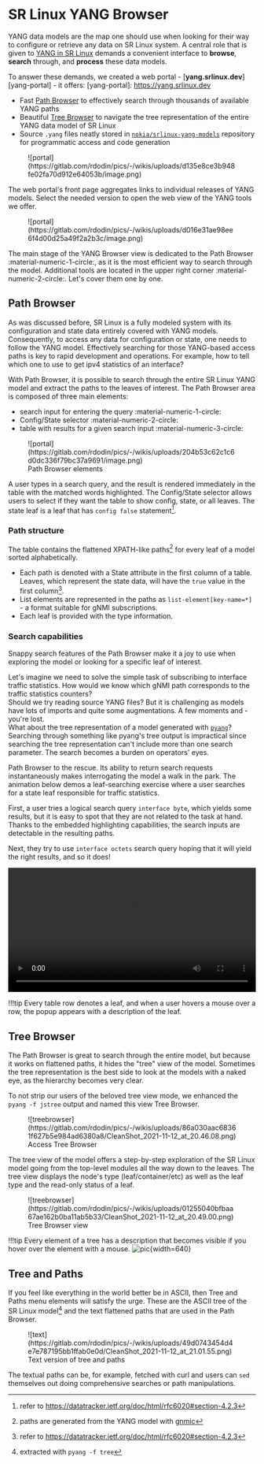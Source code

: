 # SR Linux YANG Browser
YANG data models are the map one should use when looking for their way to configure or retrieve any data on SR Linux system. A central role that is given to [YANG in SR Linux](yang.md) demands a convenient interface to **browse**, **search** through, and **process** these data models.

To answer these demands, we created a web portal - [**yang.srlinux.dev**][yang-portal] - it offers:
[yang-portal]: https://yang.srlinux.dev

* Fast [Path Browser](#path-browser) to effectively search through thousands of available YANG paths
* Beautiful [Tree Browser](#tree-browser) to navigate the tree representation of the entire YANG data model of SR Linux
* Source `.yang` files neatly stored in [`nokia/srlinux-yang-models`][yang-models-gh] repository for programmatic access and code generation

<figure markdown>
  ![portal](https://gitlab.com/rdodin/pics/-/wikis/uploads/d135e8ce3b948fe02fa70d912e64053b/image.png)
</figure>

The web portal's front page aggregates links to individual releases of YANG models. Select the needed version to open the web view of the YANG tools we offer.

<figure markdown>
  ![portal](https://gitlab.com/rdodin/pics/-/wikis/uploads/d016e31ae98ee6f4d00d25a49f2a2b3c/image.png)
</figure>

The main stage of the YANG Browser view is dedicated to the Path Browser :material-numeric-1-circle:, as it is the most efficient way to search through the model. Additional tools are located in the upper right corner :material-numeric-2-circle:. Let's cover them one by one.

## Path Browser
As was discussed before, SR Linux is a fully modeled system with its configuration and state data entirely covered with YANG models. Consequently, to access any data for configuration or state, one needs to follow the YANG model. Effectively searching for those YANG-based access paths is key to rapid development and operations. For example, how to tell which one to use to get ipv4 statistics of an interface?

With Path Browser, it is possible to search through the entire SR Linux YANG model and extract the paths to the leaves of interest. The Path Browser area is composed of three main elements:

* search input for entering the query :material-numeric-1-circle:
* Config/State selector :material-numeric-2-circle:
* table with results for a given search input :material-numeric-3-circle:

<figure markdown>
  ![portal](https://gitlab.com/rdodin/pics/-/wikis/uploads/204b53c62c1c6d0dc336f79bc37a9691/image.png)
  <figcaption>Path Browser elements</figcaption>
</figure>

A user types in a search query, and the result is rendered immediately in the table with the matched words highlighted. The Config/State selector allows users to select if they want the table to show config, state, or all leaves. The state leaf is a leaf that has `config false` statement[^2].

### Path structure
The table contains the flattened XPATH-like paths[^3] for every leaf of a model sorted alphabetically.

* Each path is denoted with a State attribute in the first column of a table. Leaves, which represent the state data, will have the `true` value in the first column[^2].
* List elements are represented in the paths as `list-element[key-name=*]` - a format suitable for gNMI subscriptions.
* Each leaf is provided with the type information.

### Search capabilities
Snappy search features of the Path Browser make it a joy to use when exploring the model or looking for a specific leaf of interest.

Let's imagine we need to solve the simple task of subscribing to interface traffic statistics. How would we know which gNMI path corresponds to the traffic statistics counters?  
Should we try reading source YANG files? But it is challenging as models have lots of imports and quite some augmentations. A few moments and - you're lost.  
What about the tree representation of a model generated with [`pyang`][pyang_gh]? Searching through something like pyang's tree output is impractical since searching the tree representation can't include more than one search parameter. The search becomes a burden on operators' eyes.

Path Browser to the rescue. Its ability to return search requests instantaneously makes interrogating the model a walk in the park. The animation below demos a leaf-searching exercise where a user searches for a state leaf responsible for traffic statistics.  

First, a user tries a logical search query `interface byte`, which yields some results, but it is easy to spot that they are not related to the task at hand. Thanks to the embedded highlighting capabilities, the search inputs are detectable in the resulting paths.

Next, they try to use `interface octets` search query hoping that it will yield the right results, and so it does!


<video src="https://gitlab.com/rdodin/pics/-/wikis/uploads/dca721dfcf4816bb326b6b2ca7c3575a/2021-11-14_22-02-24.mp4" controls="true" width="100%"></video>

!!!tip
    Every table row denotes a leaf, and when a user hovers a mouse over a row, the popup appears with a description of the leaf.

## Tree Browser
The Path Browser is great to search through the entire model, but because it works on flattened paths, it hides the "tree" view of the model. Sometimes the tree representation is the best side to look at the models with a naked eye, as the hierarchy becomes very clear.

To not strip our users of the beloved tree view mode, we enhanced the `pyang -f jstree` output and named this view Tree Browser.

<figure markdown>
  ![treebrowser](https://gitlab.com/rdodin/pics/-/wikis/uploads/86a030aac68361f627b5e984ad6380a8/CleanShot_2021-11-12_at_20.46.08.png)
  <figcaption>Access Tree Browser</figcaption>
</figure>

The tree view of the model offers a step-by-step exploration of the SR Linux model going from the top-level modules all the way down to the leaves. The tree view displays the node's type (leaf/container/etc) as well as the leaf type and the read-only status of a leaf.

<figure markdown>
  ![treebrowser](https://gitlab.com/rdodin/pics/-/wikis/uploads/01255040bfbaa67ae162b0ba11ab5b33/CleanShot_2021-11-12_at_20.49.00.png)
  <figcaption>Tree Browser view</figcaption>
</figure>

!!!tip
    Every element of a tree has a description that becomes visible if you hover over the element with a mouse.
    ![pic](https://gitlab.com/rdodin/pics/-/wikis/uploads/d63d48694423b4103fdc187bd4b49663/CleanShot_2021-11-12_at_20.54.06.png){width=640}

## Tree and Paths
If you feel like everything in the world better be in ASCII, then Tree and Paths menu elements will satisfy the urge. These are the ASCII tree of the SR Linux model[^1] and the text flattened paths that are used in the Path Browser.

<figure markdown>
  ![text](https://gitlab.com/rdodin/pics/-/wikis/uploads/49d0743454d4e7e787195bb1ffab0e0d/CleanShot_2021-11-12_at_21.01.55.png)
  <figcaption>Text version of tree and paths</figcaption>
</figure>

The textual paths can be, for example, fetched with curl and users can `sed` themselves out doing comprehensive searches or path manipulations.

[yang-models-gh]: https://github.com/nokia/srlinux-yang-models
[pyang_gh]: https://github.com/mbj4668/pyang

[^1]: extracted with `pyang -f tree`
[^2]: refer to https://datatracker.ietf.org/doc/html/rfc6020#section-4.2.3
[^3]: paths are generated from the YANG model with [gnmic](https://gnmic.kmrd.dev/cmd/path/)